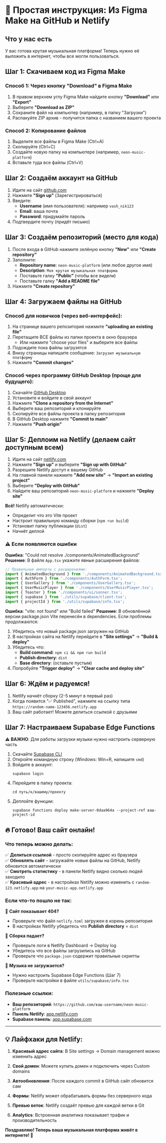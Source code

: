 # 🚀 Простая инструкция: Из Figma Make на GitHub и Netlify

## Что у нас есть
У вас готова крутая музыкальная платформа! Теперь нужно её выложить в интернет, чтобы все могли пользоваться.

## Шаг 1: Скачиваем код из Figma Make

### Способ 1: Через кнопку "Download" в Figma Make
1. В правом верхнем углу Figma Make найдите кнопку **"Download"** или **"Export"**
2. Выберите **"Download as ZIP"**
3. Сохраните файл на компьютер (например, в папку "Загрузки")
4. Распакуйте ZIP архив - получится папка с названием вашего проекта

### Способ 2: Копирование файлов
1. Выделите все файлы в Figma Make (Ctrl+A)
2. Скопируйте (Ctrl+C)
3. Создайте новую папку на компьютере (например, `neon-music-platform`)
4. Вставьте туда все файлы (Ctrl+V)

## Шаг 2: Создаём аккаунт на GitHub

1. Идите на сайт [github.com](https://github.com)
2. Нажмите **"Sign up"** (Зарегистрироваться)
3. Введите:
   - **Username** (имя пользователя): например `vash_nik123`
   - **Email**: ваша почта
   - **Password**: придумайте пароль
4. Подтвердите почту (придёт письмо)

## Шаг 3: Создаём репозиторий (место для кода)

1. После входа в GitHub нажмите зелёную кнопку **"New"** или **"Create repository"**
2. Заполните:
   - **Repository name**: `neon-music-platform` (или любое другое имя)
   - **Description**: `Моя крутая музыкальная платформа`
   - Поставьте галку **"Public"** (чтобы все видели)
   - Поставьте галку **"Add a README file"**
3. Нажмите **"Create repository"**

## Шаг 4: Загружаем файлы на GitHub

### Способ для новичков (через веб-интерфейс):

1. На странице вашего репозитория нажмите **"uploading an existing file"**
2. Перетащите ВСЕ файлы из папки проекта в окно браузера
   - Или нажмите "choose your files" и выберите все файлы
3. Подождите пока файлы загрузятся
4. Внизу страницы напишите сообщение: `Загрузил музыкальную платформу`
5. Нажмите **"Commit changes"**

### Способ через программу GitHub Desktop (проще для будущего):

1. Скачайте [GitHub Desktop](https://desktop.github.com/)
2. Установите и войдите в свой аккаунт
3. Нажмите **"Clone a repository from the Internet"**
4. Выберите ваш репозиторий и клонируйте
5. Скопируйте все файлы проекта в папку репозитория
6. В GitHub Desktop нажмите **"Commit to main"**
7. Нажмите **"Push origin"**

## Шаг 5: Деплоим на Netlify (делаем сайт доступным всем)

1. Идите на сайт [netlify.com](https://www.netlify.com)
2. Нажмите **"Sign up"** и выберите **"Sign up with GitHub"**
3. Разрешите Netlify доступ к вашему GitHub
4. На главной панели нажмите **"Add new site"** → **"Import an existing project"**
5. Выберите **"Deploy with GitHub"**
6. Найдите ваш репозиторий `neon-music-platform` и нажмите **"Deploy site"**

**Всё!** Netlify автоматически:
- Определит что это Vite проект
- Настроит правильную команду сборки (`npm run build`)
- Установит папку публикации (`dist`)
- Начнёт деплой

### ⚠️ Если появляются ошибки

**Ошибка**: "Could not resolve ./components/AnimatedBackground"  
**Решение**: В файле `App.tsx` укажите явные расширения файлов:
```typescript
// Правильные импорты с расширениями:
import { AnimatedBackground } from './components/AnimatedBackground.tsx';
import { AuthForm } from './components/AuthForm.tsx';
import { UserGallery } from './components/UserGallery.tsx';
import { UserMusicPlayer } from './components/UserMusicPlayer.tsx';
import { Toaster } from './components/ui/sonner.tsx';
import { supabase } from './utils/supabase/client.tsx';
import { projectId } from './utils/supabase/info.tsx';
```

**Ошибка**: "vite: not found" или "Build failed"
**Решение**: В обновлённой версии package.json Vite перенесён в dependencies. Если проблемы продолжаются:
1. Убедитесь что новый package.json загружен на GitHub
2. В настройках сайта на Netlify перейдите в **"Site settings"** → **"Build & deploy"**
3. Убедитесь что:
   - **Build command**: `npm ci && npm run build`
   - **Publish directory**: `dist`
   - **Base directory**: (оставьте пустым)
4. Попробуйте **"Trigger deploy"** → **"Clear cache and deploy site"**

## Шаг 6: Ждём и радуемся!

1. Netlify начнёт сборку (2-5 минут в первый раз)
2. Когда появится "✅ Published", нажмите на ссылку типа `https://random-name-123456.netlify.app`
3. Ваш сайт работает! Можете делиться ссылкой с друзьями

## Шаг 7: Настраиваем Supabase Edge Functions

⚠️ **ВАЖНО**: Для работы загрузки музыки нужно настроить серверную часть

1. Скачайте [Supabase CLI](https://supabase.com/docs/guides/cli)
2. Откройте командную строку (Windows: Win+R, напишите `cmd`)
3. Войдите в аккаунт:
   ```
   supabase login
   ```
4. Перейдите в папку проекта:
   ```
   cd путь/к/вашему/проекту
   ```
5. Деплойте функции:
   ```
   supabase functions deploy make-server-0daa964a --project-ref ваш-project-id
   ```

## 🔥 Готово! Ваш сайт онлайн!

### Что теперь можно делать:

✅ **Делиться ссылкой** - просто скопируйте адрес из браузера  
✅ **Обновлять сайт** - загружайте новые файлы на GitHub, Netlify обновится автоматически  
✅ **Смотреть статистику** - в панели Netlify видно сколько людей заходило  
✅ **Красивый адрес** - в настройках Netlify можно изменить с `random-123.netlify.app` на `your-music-app.netlify.app`

### Если что-то пошло не так:

🐛 **Сайт показывает 404?**
- Проверьте что файл `netlify.toml` загружен в корень репозитория
- В настройках Netlify убедитесь что **Publish directory** = `dist`

🐛 **Сборка падает?**
- Проверьте логи в Netlify Dashboard → Deploy log
- Убедитесь что все файлы загрузились на GitHub
- Проверьте что `package.json` содержит правильные скрипты

🐛 **Музыка не загружается?**
- Нужно настроить Supabase Edge Functions (Шаг 7)
- Проверьте настройки в файле `utils/supabase/info.tsx`

### Полезные ссылки:

- **Ваш репозиторий**: `https://github.com/ваш-username/neon-music-platform`
- **Панель Netlify**: [app.netlify.com](https://app.netlify.com)
- **Supabase панель**: [app.supabase.com](https://app.supabase.com)

---

## 💡 Лайфхаки для Netlify:

1. **Красивый адрес сайта**: В Site settings → Domain management можно изменить адрес

2. **Свой домен**: Можете купить домен и подключить через Custom domains

3. **Автообновления**: После каждого commit в GitHub сайт обновится сам

4. **Формы**: Netlify может обрабатывать формы без серверного кода

5. **Превью веток**: Netlify создаёт превью для каждой ветки в Git

6. **Analytics**: Встроенная аналитика показывает трафик и производительность

**Поздравляю! Теперь ваша музыкальная платформа живёт в интернете! 🎉**